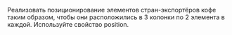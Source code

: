 Реализовать позиционирование элементов стран-экспортёров кофе таким образом, чтобы они расположились в 3 колонки по 2 элемента в каждой. Используйте свойство position.